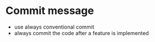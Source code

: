# Commit message
- use always conventional commit
- always commit the code after a feature is implemented